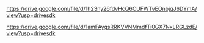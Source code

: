 https://drive.google.com/file/d/1h23ny26fdvHcQ6CUFWTvEOnbjqJ6DYmA/view?usp=drivesdk

https://drive.google.com/file/d/1amFAygsRRKVVNMmdfTi0GX7NxLRGLzdE/view?usp=drivesdk
